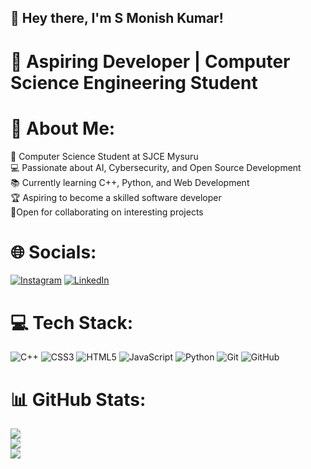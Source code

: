 ## 👋 Hey there, I'm S Monish Kumar!

# 🚀 Aspiring Developer | Computer Science Engineering Student

# 📌 About Me:
🏫 Computer Science Student at SJCE Mysuru<br>
💻 Passionate about AI, Cybersecurity, and Open Source Development<br>
📚 Currently learning C++, Python, and Web Development<br>
🏆 Aspiring to become a skilled software developer<br>
🤝Open for collaborating on interesting projects


# 🌐 Socials:
[![Instagram](https://img.shields.io/badge/Instagram-%23E4405F.svg?logo=Instagram&logoColor=white)](https://instagram.com/monish__ks) [![LinkedIn](https://img.shields.io/badge/LinkedIn-%230077B5.svg?logo=linkedin&logoColor=white)](https://linkedin.com/in/s-monish-kumar-413b7931b/) 

# 💻 Tech Stack:
![C++](https://img.shields.io/badge/c++-%2300599C.svg?style=for-the-badge&logo=c%2B%2B&logoColor=white) ![CSS3](https://img.shields.io/badge/css3-%231572B6.svg?style=for-the-badge&logo=css3&logoColor=white) ![HTML5](https://img.shields.io/badge/html5-%23E34F26.svg?style=for-the-badge&logo=html5&logoColor=white) ![JavaScript](https://img.shields.io/badge/javascript-%23323330.svg?style=for-the-badge&logo=javascript&logoColor=%23F7DF1E) ![Python](https://img.shields.io/badge/python-3670A0?style=for-the-badge&logo=python&logoColor=ffdd54) ![Git](https://img.shields.io/badge/git-%23F05033.svg?style=for-the-badge&logo=git&logoColor=white) ![GitHub](https://img.shields.io/badge/github-%23121011.svg?style=for-the-badge&logo=github&logoColor=white)

# 📊 GitHub Stats:
![](https://github-readme-stats.vercel.app/api?username=smonishkumar&theme=rose_pine&hide_border=false&include_all_commits=true&count_private=true)<br/>
![](https://github-readme-streak-stats.herokuapp.com/?user=smonishkumar&theme=rose_pine&hide_border=false)<br/>
![](https://github-readme-stats.vercel.app/api/top-langs/?username=smonishkumar&theme=rose_pine&hide_border=false&include_all_commits=true&count_private=true&layout=compact)

